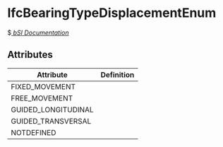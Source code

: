 IfcBearingTypeDisplacementEnum
==============================
$[ _bSI
Documentation_](https://standards.buildingsmart.org/IFC/DEV/IFC4_2/FINAL/HTML/schema/ifcsharedbldgelements/lexical/ifcbearingtypedisplacementenum.htm)


Attributes
----------
| Attribute           | Definition   |
|---------------------|--------------|
| FIXED_MOVEMENT      |              |
| FREE_MOVEMENT       |              |
| GUIDED_LONGITUDINAL |              |
| GUIDED_TRANSVERSAL  |              |
| NOTDEFINED          |              |
